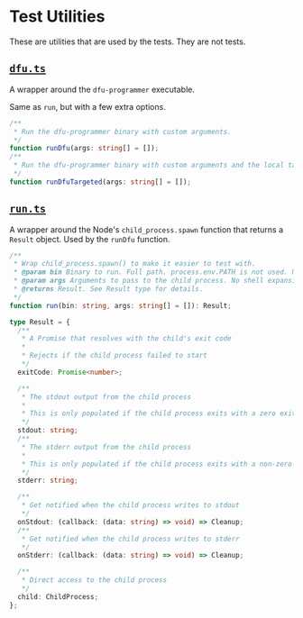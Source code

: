 # Test Utilities

These are utilities that are used by the tests.
They are not tests.

## [`dfu.ts`](dfu.ts)

A wrapper around the `dfu-programmer` executable.

Same as `run`, but with a few extra options.

```typescript
/**
 * Run the dfu-programmer binary with custom arguments.
 */
function runDfu(args: string[] = []);
/**
 * Run the dfu-programmer binary with custom arguments and the local target pre-pended.
 */
function runDfuTargeted(args: string[] = []);
```

## [`run.ts`](run.ts)

A wrapper around the Node's `child_process.spawn` function that returns a `Result` object.
Used by the `runDfu` function.

```typescript
/**
 * Wrap child_process.spawn() to make it easier to test with.
 * @param bin Binary to run. Full path. process.env.PATH is not used. No shell expansion.
 * @param args Arguments to pass to the child process. No shell expansion.
 * @returns Result. See Result type for details.
 */
function run(bin: string, args: string[] = []): Result;

type Result = {
  /**
   * A Promise that resolves with the child's exit code
   *
   * Rejects if the child process failed to start
   */
  exitCode: Promise<number>;

  /**
   * The stdout output from the child process
   *
   * This is only populated if the child process exits with a zero exit code
   */
  stdout: string;
  /**
   * The stderr output from the child process
   *
   * This is only populated if the child process exits with a non-zero exit code
   */
  stderr: string;

  /**
   * Get notified when the child process writes to stdout
   */
  onStdout: (callback: (data: string) => void) => Cleanup;
  /**
   * Get notified when the child process writes to stderr
   */
  onStderr: (callback: (data: string) => void) => Cleanup;

  /**
   * Direct access to the child process
   */
  child: ChildProcess;
};
```
